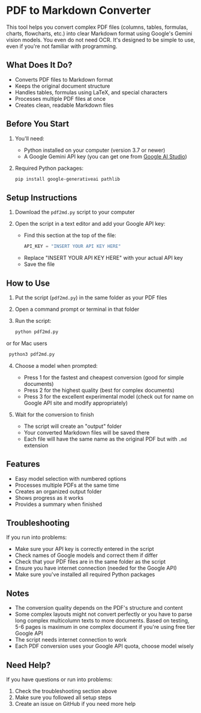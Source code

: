 # PDF to Markdown Converter

This tool helps you convert complex PDF files (columns, tables, formulas, charts, flowcharts, etc.) into clear Markdown format using Google's Gemini vision models. You even do not need OCR. It's designed to be simple to use, even if you're not familiar with programming.

## What Does It Do?

- Converts PDF files to Markdown format
- Keeps the original document structure
- Handles tables, formulas using LaTeX, and special characters
- Processes multiple PDF files at once
- Creates clean, readable Markdown files

## Before You Start

1. You'll need:
   - Python installed on your computer (version 3.7 or newer)
   - A Google Gemini API key (you can get one from [Google AI Studio](https://makersuite.google.com/app/apikey))

2. Required Python packages:
   ```bash
   pip install google-generativeai pathlib
   ```

## Setup Instructions

1. Download the `pdf2md.py` script to your computer

2. Open the script in a text editor and add your Google API key:
   - Find this section at the top of the file:
     ```python
     API_KEY = "INSERT YOUR API KEY HERE"
     ```
   - Replace "INSERT YOUR API KEY HERE" with your actual API key
   - Save the file

## How to Use

1. Put the script (`pdf2md.py`) in the same folder as your PDF files

2. Open a command prompt or terminal in that folder

3. Run the script:
   ```bash
   python pdf2md.py
   ```
  or
  for Mac users
  ```bash
   python3 pdf2md.py
   ```

4. Choose a model when prompted:
   - Press 1 for the fastest and cheapest conversion (good for simple documents)
   - Press 2 for the highest quality (best for complex documents)
   - Press 3 for the excellent experimental model (check out for name on Google API site and modify appropriately) 

5. Wait for the conversion to finish
   - The script will create an "output" folder
   - Your converted Markdown files will be saved there
   - Each file will have the same name as the original PDF but with `.md` extension

## Features

- Easy model selection with numbered options
- Processes multiple PDFs at the same time
- Creates an organized output folder
- Shows progress as it works
- Provides a summary when finished

## Troubleshooting

If you run into problems:

- Make sure your API key is correctly entered in the script
- Check names of Google models and correct them if differ
- Check that your PDF files are in the same folder as the script
- Ensure you have internet connection (needed for the Google API)
- Make sure you've installed all required Python packages

## Notes

- The conversion quality depends on the PDF's structure and content
- Some complex layouts might not convert perfectly or you have to parse long complex multicolumn texts to more documents. Based on testing, 5-6 pages is maximum in one complex document if you're using free tier Google API
- The script needs internet connection to work
- Each PDF conversion uses your Google API quota, choose model wisely 

## Need Help?

If you have questions or run into problems:
1. Check the troubleshooting section above
2. Make sure you followed all setup steps
3. Create an issue on GitHub if you need more help
